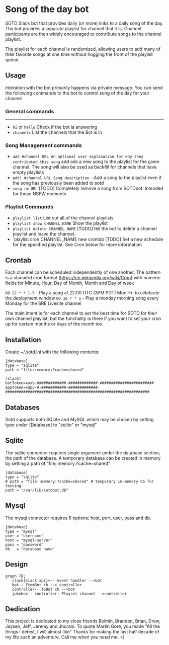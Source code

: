 # Song of the day bot

SOTD Slack bot that provides daily (or more) links to a daily song of the day.
The bot provides a separate playlist for channel that it is.   Channel
participants are then widely encouraged to contribute songs to the channel
playlist.

The playlist for each channel is randomized, allowing users to add many of
their favorite songs at one time without hogging the front of the playlist
queue.

## Usage

Interation with the bot primarily happens via private message. You can send
the following commands to the bot to control song of the day for your channel


### General commands
-------------------

- `hi` or `hello` 
Check if the bot ia answering
- `channels` 
List the channels that the Bot is in

### Song Management commands

- `add #channel URL An optional user explanation for why they contributed this song`
add ads a new song to the playlist for the given channel. The song will also be used as
backfill for channels that have empty playlists
- `add! #channel URL Song description` - Add a song to the playlist even if the
  song has previously been added to sotd
- `song rm URL` [TODO] Completely remove a song from SOTDbot.  Intended for those NSFW moments

### Playlist Commands

- `playlist list` List out all of the channel playlists
- `playlist show CHANNEL_NAME` Show the playlist 
- `playlist delete CHANNEL_NAME` [TODO] tell the bot to delete a channel playlist and leave the channel. 
- `playlist cron CHANNEL_NAME  new crontab [TODO] Set a new schedule for the specified playlist. See Cron below for more information



## Crontab

Each channel can be scheduled independently of one another. The pattern is a
stanadrd cron format (https://en.wikipedia.org/wiki/Cron) with numeric fields
for Minute, Hour, Day of Month, Month and Day of week


` 00 22 * * 1-5 ` - Play a song at 22:00 UTC (3PM PDT) Mon-Fri  to celebrate the deployment window
` 00 16 * * 1 ` -  Play a monday morning song every Monday for the SRE Livesite channel 

The main intent is for each channel to set the best time for SOTD for their own
channel playlist, but the functiality is there if you want to set your cron up
for certain months or days of the month too.  


## Installation

Create ~/.sotd.ini with the following contents:

```
[database]
type = "sqlite"
path = "file::memory:?cache=shared"

[slack]
botToken=xoxb-#############-#############-########################
appToken=xapp-#-###########-#############-################################################################
```


## Databases

Sotd supports both SQLite and MySQL which may be chosen by setting type under
[Database] to "sqlite" or "mysql" 

Sqlite
--------

The sqlite connector requires  single argument under the database section, the
path of the database. A temporary database can be created in memory by setting
a path of "file::memory:?cache=shared"

```
[database]
type = "sqlite"
# path = "file::memory:?cache=shared" # temporary in-memory db for testing
path = "/var/lib/sotdbot.db"
```

Mysql
------

The mysql connector requires 5 options;   host, port, user, pass and db.  

```
[database]
type = "mysql"
user = "username"
host = "mysql-server"
pass = "password"
db   = "database name"
```


Design
--------

```mermaid
graph TD;
   slack{slack api}<-- event handler -->bot
   bot-- FromBot ch --> controller
   controller-- ToBot ch -->bot
   jukebox-- controller: Playset channel -->controller
```


## Dedication

This project is dedicated to my close friends Belmin, Brandon, Brian, Drew,
Jaysen, Jeff, Jeremy and Jhurani.  To quote Martin Gore,  you made "All the
things I detest, I will almost like"  Thanks for making the last half decade of
my life such an adventure.  Call me when you need me. =)



